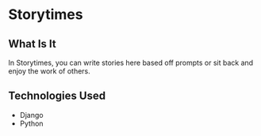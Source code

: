 # Storytimes

## What Is It
In Storytimes, you can write stories here based off prompts or sit back and enjoy the work of others.

## Technologies Used
* Django
* Python